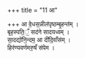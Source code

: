 +++
title = "11 आ"

+++
आ वे॒धस॒न्नील॑पृष्ठम्बृ॒हन्त॑म् ।  
बृह॒स्पति॒ँ॒ सद॑ने सादयध्वम् ।  
सा॒दद्यो॑नि॒न्दम॒ आ दी॑दि॒वाँस॑म् ।  
हिर॑ण्यवर्णमरु॒षँ स॑पेम ।  
